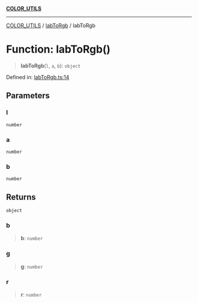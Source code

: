 [**COLOR_UTILS**](../../README.md)

***

[COLOR_UTILS](../../README.md) / [labToRgb](../README.md) / labToRgb

# Function: labToRgb()

> **labToRgb**(`l`, `a`, `b`): `object`

Defined in: [labToRgb.ts:14](https://github.com/dailker/everyutil/blob/2c6c8c707de5d4a5d228d272d2d21855929838e2/src/color/labToRgb.ts#L14)

## Parameters

### l

`number`

### a

`number`

### b

`number`

## Returns

`object`

### b

> **b**: `number`

### g

> **g**: `number`

### r

> **r**: `number`
